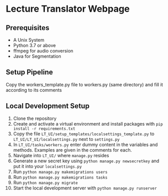 # Lecture Translator Webpage

## Prerequisites
- A Unix System
- Python 3.7 or above
- ffmpeg for audio conversion
- Java for Segmentation

## Setup Pipeline
Copy the workers_template.py file to workers.py (same directory) and fill it according to its comments

## Local Development Setup
1. Clone the repository
3. Create and activate a virtual environment and install packages with `pip install -r requirements.txt`
4. Copy the file `LT_UI/setup_templates/localsettings_template.py` to `LT_UI/LT_UI/localsettings.py` next to `settings.py`
5. In `LT_UI/tasks/workers.py` enter dummy content in the variables and methods. Examples are given in the comments for each.
6. Navigate into `LT_UI/` where `manage.py` resides
7. Generate a new secret key using `python manage.py newsecretkey` and put it into your `localsettings.py`
8. Run `python manage.py makemigrations users`
9. Run `python manage.py makemigrations tasks`
10. Run `python manage.py migrate`
11. Start the local development server with `python manage.py runserver`
